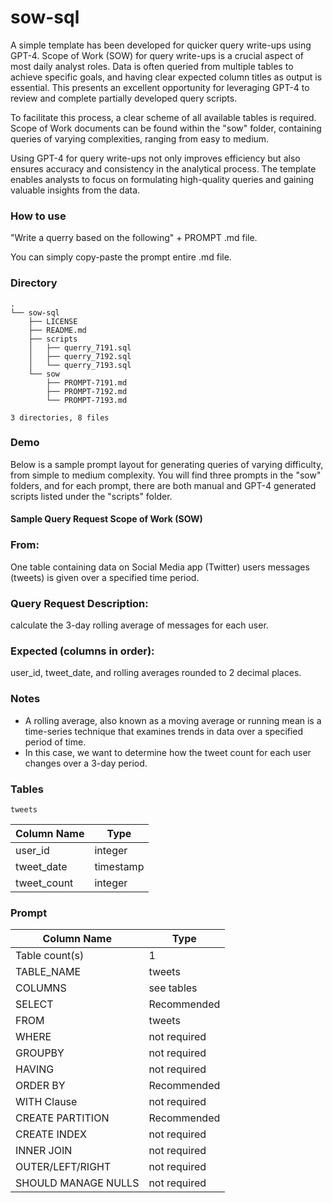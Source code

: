 # sow-sql
A simple template has been developed for quicker query write-ups using GPT-4. Scope of Work (SOW) for query write-ups is a crucial aspect of most daily analyst roles. Data is often queried from multiple tables to achieve specific goals, and having clear expected column titles as output is essential. This presents an excellent opportunity for leveraging GPT-4 to review and complete partially developed query scripts.


To facilitate this process, a clear scheme of all available tables is required. Scope of Work documents can be found within the "sow" folder, containing queries of varying complexities, ranging from easy to medium.


Using GPT-4 for query write-ups not only improves efficiency but also ensures accuracy and consistency in the analytical process. The template enables analysts to focus on formulating high-quality queries and gaining valuable insights from the data.

### How to use
"Write a querry based on the following" + PROMPT .md file.

You can simply copy-paste the prompt entire .md file. 


### Directory
```
.
└── sow-sql
    ├── LICENSE
    ├── README.md
    ├── scripts
    │   ├── querry_7191.sql
    │   ├── querry_7192.sql
    │   └── querry_7193.sql
    └── sow
        ├── PROMPT-7191.md
        ├── PROMPT-7192.md
        └── PROMPT-7193.md

3 directories, 8 files
```

### Demo
Below is a sample prompt layout for generating queries of varying difficulty, from simple to medium complexity. You will find three prompts in the "sow" folders, and for each prompt, there are both manual and GPT-4 generated scripts listed under the "scripts" folder.

#### Sample Query Request Scope of Work (SOW)
### From:
One table containing data on Social Media app (Twitter) users messages (tweets) is given over a specified time period.   

### Query Request Description:
calculate the 3-day rolling average of messages for each user. 

### Expected (columns in order):
user_id, tweet_date, and rolling averages rounded to 2 decimal places.

### Notes
- A rolling average, also known as a moving average or running mean is a time-series technique that examines trends in data over a specified period of time.
- In this case, we want to determine how the tweet count for each user changes over a 3-day period.

### Tables

`tweets `

| Column Name	| Type          |
| ------------- | ------------- |
| user_id       | integer       |
| tweet_date    | timestamp     |
| tweet_count   | integer       |
 



### Prompt 

| Column Name	| Type                      |
| ------------- | ------------------------- |	
| Table count(s)|	1                       |    
| TABLE_NAME    |  tweets                   |
| COLUMNS       | see  tables               |
| SELECT	    |Recommended                |
|FROM	        |tweets                     |
|WHERE	        |not required               |
|GROUPBY        |	not required            |
|HAVING	        | not required              |
|ORDER BY	    | Recommended               |
|WITH Clause    |	not required            |
|CREATE PARTITION  |	Recommended                  |
|CREATE INDEX   |	not required                     |
|INNER JOIN     |	not required                     |
|OUTER/LEFT/RIGHT       | 	not required    |
|SHOULD MANAGE NULLS     |  	not required|